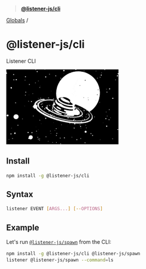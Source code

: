 > **[@listener-js/cli](README.md)**

[Globals](globals.md) /

# @listener-js/cli

Listener CLI

![cli](media/cli.gif)

## Install

```bash
npm install -g @listener-js/cli
```

## Syntax

```bash
listener EVENT [ARGS...] [--OPTIONS]
```

## Example

Let's run [`@listener-js/spawn`](https://github.com/listener-js/spawn) from the CLI:

```bash
npm install -g @listener-js/cli @listener-js/spawn
listener @listener-js/spawn --command=ls
```